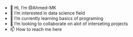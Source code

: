 - 👋 Hi, I’m @Ahmed-MK
- 👀 I’m interested in data science field 
- 🌱 I’m currently learning basics of programing
- 💞️ I’m looking to collaborate on alot of interseting projects 
- 📫 How to reach me here 

<!---
Ahmed-MK/Ahmed-MK is a ✨ special ✨ repository because its `README.md` (this file) appears on your GitHub profile.
You can click the Preview link to take a look at your changes.
--->
